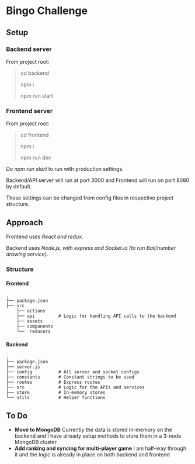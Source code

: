 # Bingo Challenge

## Setup

### Backend server

From project root:

> cd backend
>
> npm i
>
> npm run start

### Frontend server

From project root:

> cd frontend
>
> npm i
>
> npm run dev

Do *npm run start* to run with production settings.

Backend/API server will run at port 3000 and Frontend will run on port 8080 by default.

These settings can be changed from config files in respective project structure.

## Approach

Frontend uses *React and redux*.

Backend uses *Node.js, with express and Socket.io (to run Ball/number drawing service)*.

### Structure

#### Frontend

    .
    ├── package.json
    ├── src
        ├── actions
        ├── api         # Logic for handling API calls to the backend
        ├── assets
        ├── components
        └──  reducers

#### Backend

    .
    ├── package.json
    ├── server.js
    ├── config          # All server and socket configs
    ├── constants       # Constant strings to be used
    ├── routes          # Express routes
    ├── src             # Logic for the APIs and services
    ├── store           # In-memory stores
    └── utils           # Helper functions

## To Do

* **Move to MongoDB** Currently the data is stored in-memory on the backend and I have already setup methods to store them in a 3-node MongoDB cluster.
* **Add ranking and syncing for multi-player game** I am half-way through it and the logic is already in place on both backend and frontend